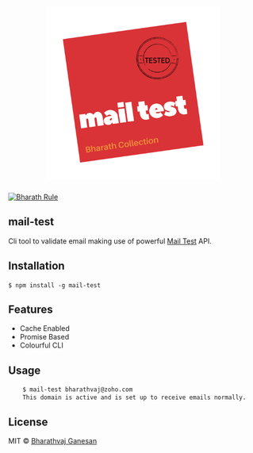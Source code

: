 <h1 align="center">
	<br>
	<img width="350" src="./media/mail-test.png">
	<br>
</h1>

[![Bharath Rule](https://img.shields.io/badge/bharath-100%25-brightgreen.svg)](https://github.com/bharathvaj1995)

## mail-test

Cli tool to validate email making use of powerful [Mail Test](http://mailtest.in) API.

## Installation

```
$ npm install -g mail-test
```

## Features

* Cache Enabled
* Promise Based
* Colourful CLI

## Usage

```
    $ mail-test bharathvaj@zoho.com
    This domain is active and is set up to receive emails normally.
```

## License

MIT © [Bharathvaj Ganesan](https://github.com/bharathvaj1995)

